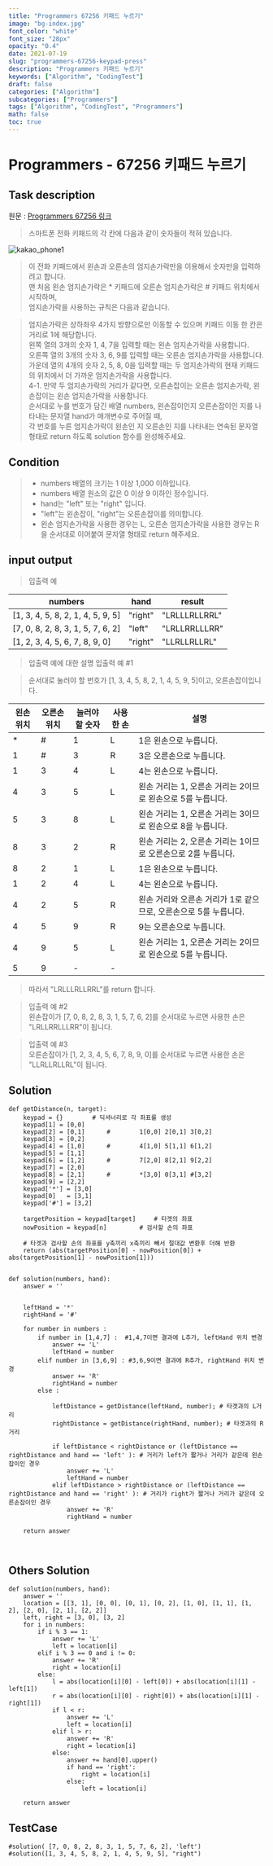 ```yaml
---
title: "Programmers 67256 키패드 누르기"
image: "bg-index.jpg"
font_color: "white"
font_size: "28px"
opacity: "0.4"
date: 2021-07-19
slug: "programmers-67256-keypad-press"
description: "Programmers 키패드 누르기"
keywords: ["Algorithm", "CodingTest"]
draft: false
categories: ["Algorithm"]
subcategories: ["Programmers"]
tags: ["Algorithm", "CodingTest", "Programmers"]
math: false
toc: true
---
```


# Programmers - 67256 키패드 누르기

## Task description

원문 : <a href="https://programmers.co.kr/learn/courses/30/lessons/67256">Programmers 67256 링크</a>

> 스마트폰 전화 키패드의 각 칸에 다음과 같이 숫자들이 적혀 있습니다.


![kakao_phone1](https://grepp-programmers.s3.ap-northeast-2.amazonaws.com/files/production/4b69a271-5f4a-4bf4-9ebf-6ebed5a02d8d/kakao_phone1.png) 

>이 전화 키패드에서 왼손과 오른손의 엄지손가락만을 이용해서 숫자만을 입력하려고 합니다.<br>
맨 처음 왼손 엄지손가락은 * 키패드에 오른손 엄지손가락은 # 키패드 위치에서 시작하며, <br>엄지손가락을 사용하는 규칙은 다음과 같습니다.

> 엄지손가락은 상하좌우 4가지 방향으로만 이동할 수 있으며 키패드 이동 한 칸은 거리로 1에 해당합니다. <br>
왼쪽 열의 3개의 숫자 1, 4, 7을 입력할 때는 왼손 엄지손가락을 사용합니다.<br>
오른쪽 열의 3개의 숫자 3, 6, 9를 입력할 때는 오른손 엄지손가락을 사용합니다.<br>
가운데 열의 4개의 숫자 2, 5, 8, 0을 입력할 때는 두 엄지손가락의 현재 키패드의 위치에서 더 가까운 엄지손가락을 사용합니다.<br>
4-1. 만약 두 엄지손가락의 거리가 같다면, 오른손잡이는 오른손 엄지손가락, 왼손잡이는 왼손 엄지손가락을 사용합니다.<br>
순서대로 누를 번호가 담긴 배열 numbers, 왼손잡이인지 오른손잡이인 지를 나타내는 문자열 hand가 매개변수로 주어질 때, <br>
각 번호를 누른 엄지손가락이 왼손인 지 오른손인 지를 나타내는 연속된 문자열 형태로 return 하도록 solution 함수를 완성해주세요.

## Condition
> - numbers 배열의 크기는 1 이상 1,000 이하입니다.
> - numbers 배열 원소의 값은 0 이상 9 이하인 정수입니다.
> - hand는 "left" 또는 "right" 입니다.
> - "left"는 왼손잡이, "right"는 오른손잡이를 의미합니다.
> - 왼손 엄지손가락을 사용한 경우는 L, 오른손 엄지손가락을 사용한 경우는 R을 순서대로 이어붙여 문자열 형태로 return 해주세요.




## input output
> 입출력 예

numbers	| hand	|result
-------|-------|----------
[1, 3, 4, 5, 8, 2, 1, 4, 5, 9, 5] |	"right" |	"LRLLLRLLRRL"
[7, 0, 8, 2, 8, 3, 1, 5, 7, 6, 2] |	"left" |	"LRLLRRLLLRR"
[1, 2, 3, 4, 5, 6, 7, 8, 9, 0] |	"right" |	"LLRLLRLLRL"

>입출력 예에 대한 설명
입출력 예 #1

>순서대로 눌러야 할 번호가 [1, 3, 4, 5, 8, 2, 1, 4, 5, 9, 5]이고, 오른손잡이입니다.

왼손 위치 |	오른손 위치 |	눌러야 할 숫자 |	사용한 손	| 설명
---|---|---|---|----
\* |	# |	1 |	L |	1은 왼손으로 누릅니다.
1 |	# |	3 |	R |	3은 오른손으로 누릅니다.
1 |	3 |	4 |	L |	4는 왼손으로 누릅니다.
4 |	3 |	5 |	L |	왼손 거리는 1, 오른손 거리는 2이므로 왼손으로 5를 누릅니다.
5 |	3 |	8 |	L |	왼손 거리는 1, 오른손 거리는 3이므로 왼손으로 8을 누릅니다.
8 |	3 |	2 |	R |	왼손 거리는 2, 오른손 거리는 1이므로 오른손으로 2를 누릅니다.
8 |	2 |	1 |	L |	1은 왼손으로 누릅니다.
1 |	2 |	4 |	L |	4는 왼손으로 누릅니다.
4 |	2 |	5 |	R |	왼손 거리와 오른손 거리가 1로 같으므로, 오른손으로 5를 누릅니다.
4 |	5 |	9 |	R |	9는 오른손으로 누릅니다.
4 |	9 |	5 |	L |	왼손 거리는 1, 오른손 거리는 2이므로 왼손으로 5를 누릅니다.
5 |	9 |	- |	- |	

> 따라서 "LRLLLRLLRRL"를 return 합니다.

> 입출력 예 #2 <br>
왼손잡이가 [7, 0, 8, 2, 8, 3, 1, 5, 7, 6, 2]를 순서대로 누르면 사용한 손은 "LRLLRRLLLRR"이 됩니다.

> 입출력 예 #3 <br>
오른손잡이가 [1, 2, 3, 4, 5, 6, 7, 8, 9, 0]를 순서대로 누르면 사용한 손은 "LLRLLRLLRL"이 됩니다.

## Solution 

```
def getDistance(n, target):
    keypad = {}		   # 딕셔너리로 각 좌표를 생성
    keypad[1] = [0,0]	   
    keypad[2] = [0,1]	   #		1[0,0] 2[0,1] 3[0,2] 
    keypad[3] = [0,2]	    
    keypad[4] = [1,0]      #		4[1,0] 5[1,1] 6[1,2] 
    keypad[5] = [1,1]      
    keypad[6] = [1,2]      #		7[2,0] 8[2,1] 9[2,2] 
    keypad[7] = [2,0]      
    keypad[8] = [2,1]      #		*[3,0] 0[3,1] #[3,2] 
    keypad[9] = [2,2]      
    keypad['*'] = [3,0]    
    keypad[0]   = [3,1]    
    keypad['#'] = [3,2]    
    
    targetPosition = keypad[target] 	# 타겟의 좌표
    nowPosition = keypad[n]		   	# 검사할 손의 좌표
	
    # 타겟과 검사할 손의 좌표를 y축끼리 x축끼리 빼서 절대값 변환후 더해 반환
    return (abs(targetPosition[0] - nowPosition[0]) + abs(targetPosition[1] - nowPosition[1])) 


def solution(numbers, hand):
    answer = ''


    leftHand = '*'
    rightHand = '#'
    
    for number in numbers : 
        if number in [1,4,7] : 	#1,4,7이면 결과에 L추가, leftHand 위치 변경
            answer += 'L'
            leftHand = number
        elif number in [3,6,9] : #3,6,9이면 결과에 R추가, rightHand 위치 변경
            answer += 'R'
            rightHand = number
        else :
            
            leftDistance = getDistance(leftHand, number); # 타겟과의 L거리
            rightDistance = getDistance(rightHand, number); # 타겟과의 R거리

            if leftDistance < rightDistance or (leftDistance == rightDistance and hand == 'left' ): # 거리가 left가 짧거나 거리가 같은데 왼손잡이인 경우
                answer += 'L'
                leftHand = number
            elif leftDistance > rightDistance or (leftDistance == rightDistance and hand == 'right' ): # 거리가 right가 짧거나 거리가 같은데 오른손잡이인 경우
                answer += 'R'
                rightHand = number

    return answer 

    
```

## Others Solution 
```
def solution(numbers, hand):
    answer = ''
    location = [[3, 1], [0, 0], [0, 1], [0, 2], [1, 0], [1, 1], [1, 2], [2, 0], [2, 1], [2, 2]]
    left, right = [3, 0], [3, 2]
    for i in numbers:
        if i % 3 == 1:
            answer += 'L'
            left = location[i]
        elif i % 3 == 0 and i != 0:
            answer += 'R'
            right = location[i]
        else:
            l = abs(location[i][0] - left[0]) + abs(location[i][1] - left[1])
            r = abs(location[i][0] - right[0]) + abs(location[i][1] - right[1])
            if l < r:
                answer += 'L'
                left = location[i]
            elif l > r:
                answer += 'R'
                right = location[i]
            else:
                answer += hand[0].upper()
                if hand == 'right':
                    right = location[i]
                else:
                    left = location[i]                

    return answer

```

## TestCase
```
#solution( [7, 0, 8, 2, 8, 3, 1, 5, 7, 6, 2], 'left')
#solution([1, 3, 4, 5, 8, 2, 1, 4, 5, 9, 5], "right") 

```
